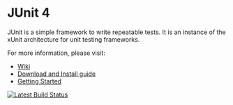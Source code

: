 # JUnit 4
JUnit is a simple framework to write repeatable tests. It is an instance of the xUnit architecture for unit testing frameworks.

For more information, please visit:
* [Wiki](https://github.com/KentBeck/junit/wiki)
* [Download and Install guide](https://github.com/KentBeck/junit/wiki/Download-and-Install)
* [Getting Started](https://github.com/KentBeck/junit/wiki/Getting-started)

[![Latest Build Status](https://junit.ci.cloudbees.com/job/JUnit/badge/icon)](https://junit.ci.cloudbees.com/)

